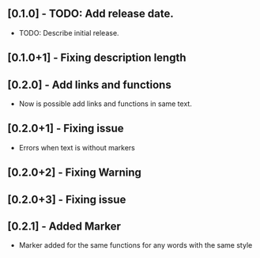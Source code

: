 ## [0.1.0] - TODO: Add release date.

* TODO: Describe initial release.

## [0.1.0+1] - Fixing description length

## [0.2.0] - Add links and functions

* Now is possible add links and functions in same text.

## [0.2.0+1] - Fixing issue

* Errors when text is without markers

## [0.2.0+2] - Fixing Warning

## [0.2.0+3] - Fixing issue

## [0.2.1] - Added Marker

* Marker added for the same functions for any words with the same style